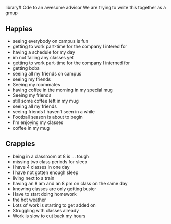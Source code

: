 library# Ode to an awesome advisor We are trying to write this together as a group

## Happies

-   seeing everybody on campus is fun
-   getting to work part-time for the company I intered for
-   having a schedule for my day
-   im not failing any classes yet
-   getting to work part-time for the company I interned for
-   getting boba
-   seeing all my friends on campus
-   seeing my friends
-   Seeing my roommates
-   having coffee in the morning in my special mug
-   Seeing my friends
-   still some coffee left in my mug
-   seeing all my friends
-   seeing friends I haven't seen in a while
-   Football season is about to begin
-   I'm enjoying my classes
-   coffee in my mug

## Crappies

-   being in a classroom at 8 is ... tough
-   missing two class periods for sleep
-   i have 4 classes in one day
-   I have not gotten enough sleep
-   living next to a train
-   having an 8 am and an 8 pm on class on the same day
-   knowing classes are only getting busier
-   Have to start doing homework
-   the hot weather
-   Lots of work is starting to get added on
-   Struggling with classes already
-   Work is slow to cut back my hours
